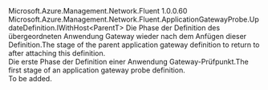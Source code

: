 <Type Name="IBlank&lt;ParentT&gt;" FullName="Microsoft.Azure.Management.Network.Fluent.ApplicationGatewayProbe.UpdateDefinition.IBlank&lt;ParentT&gt;">
  <TypeSignature Language="C#" Value="public interface IBlank&lt;ParentT&gt; : Microsoft.Azure.Management.Network.Fluent.ApplicationGatewayProbe.UpdateDefinition.IWithHost&lt;ParentT&gt;" />
  <TypeSignature Language="ILAsm" Value=".class public interface auto ansi abstract IBlank`1&lt;ParentT&gt; implements class Microsoft.Azure.Management.Network.Fluent.ApplicationGatewayProbe.UpdateDefinition.IWithHost`1&lt;!ParentT&gt;" />
  <TypeSignature Language="DocId" Value="T:Microsoft.Azure.Management.Network.Fluent.ApplicationGatewayProbe.UpdateDefinition.IBlank`1" />
  <TypeSignature Language="VB.NET" Value="Public Interface IBlank(Of ParentT)&#xA;Implements IWithHost(Of ParentT)" />
  <TypeSignature Language="F#" Value="type IBlank&lt;'ParentT&gt; = interface&#xA;    interface IWithHost&lt;'ParentT&gt;" />
  <AssemblyInfo>
    <AssemblyName>Microsoft.Azure.Management.Network.Fluent</AssemblyName>
    <AssemblyVersion>1.0.0.60</AssemblyVersion>
  </AssemblyInfo>
  <TypeParameters>
    <TypeParameter Name="ParentT" />
  </TypeParameters>
  <Interfaces>
    <Interface>
      <InterfaceName>Microsoft.Azure.Management.Network.Fluent.ApplicationGatewayProbe.UpdateDefinition.IWithHost&lt;ParentT&gt;</InterfaceName>
    </Interface>
  </Interfaces>
  <Docs>
    <typeparam name="ParentT"><span data-ttu-id="87f3e-101">Die Phase der Definition des übergeordneten Anwendung Gateway wieder nach dem Anfügen dieser Definition.</span><span class="sxs-lookup"><span data-stu-id="87f3e-101">The stage of the parent application gateway definition to return to after attaching this definition.</span></span></typeparam>
    <summary>
            <span data-ttu-id="87f3e-102">Die erste Phase der Definition einer Anwendung Gateway-Prüfpunkt.</span><span class="sxs-lookup"><span data-stu-id="87f3e-102">The first stage of an application gateway probe definition.</span></span>
            </summary>
    <remarks>To be added.</remarks>
  </Docs>
  <Members />
</Type>